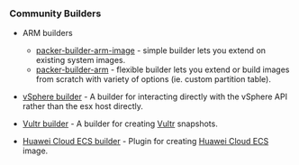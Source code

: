 ### Community Builders

- ARM builders
  * [packer-builder-arm-image](https://github.com/solo-io/packer-builder-arm-image) - simple builder lets you extend on existing system images.
  * [packer-builder-arm](https://github.com/mkaczanowski/packer-builder-arm) - flexible builder lets you extend or build images from scratch with variety of options (ie. custom partition table).

- [vSphere builder](https://github.com/jetbrains-infra/packer-builder-vsphere) -
  A builder for interacting directly with the vSphere API rather than the esx
  host directly.

- [Vultr builder](https://github.com/vultr/packer-builder-vultr) - A builder
  for creating [Vultr](https://www.vultr.com/) snapshots.

- [Huawei Cloud ECS builder](https://github.com/huaweicloud/packer-builder-huaweicloud-ecs) - Plugin for creating [Huawei Cloud ECS](https://www.huaweicloud.com/intl/en-us/) image.
